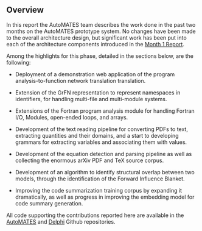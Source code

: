 ## Overview

In this report the AutoMATES team describes the work done in the past two months on the AutoMATES prototype system. No changes have been made to the overall architecture design, but significant work has been put into each of the architecture components introduced in the [Month 1 Report](https://ml4ai.github.io/automates/documentation/reports/m1_architecture_report/).

Among the highlights for this phase, detailed in the sections below, are the following:

- Deployment of a demonstration web application of the program analysis-to-function network translation translation.

- Extension of the GrFN representation to represent namespaces in identifiers, for handling multi-file and multi-module systems.

- Extensions of the Fortran program analysis module for handling Fortran I/O, Modules, open-ended loops, and arrays.

- Development of the text reading pipeline for converting PDFs to text, extracting quantities and their domains, and a start to developing grammars for extracting variables and associating them with values.

- Development of the equation detection and parsing pipeline as well as collecting the enormous arXiv PDF and TeX source corpus.

- Development of an algorithm to identify structural overlap between two models, through the identification of the Forward Influence Blanket.

- Improving the code summarization training corpus by expanding it dramatically, as well as progress in improving the embedding model for code summary generation.

All code supporting the contributions reported here are available in the [AutoMATES](https://github.com/ml4ai/automates) and [Delphi](https://github.com/ml4ai/delphi/) Github repositories.